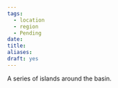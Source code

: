 ```yaml
---
tags:
  - location
  - region
  - Pending
date: 
title: 
aliases: 
draft: yes
---
```

A series of islands around the basin.
